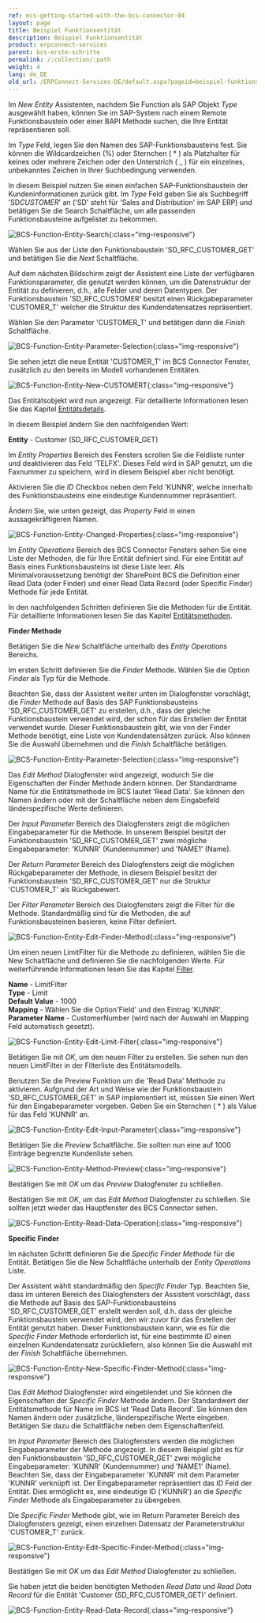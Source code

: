 ```yaml
---
ref: ecs-getting-started-with-the-bcs-connector-04
layout: page
title: Beispiel Funktionsentität
description: Beispiel Funktionsentität
product: erpconnect-services
parent: bcs-erste-schritte
permalink: /:collection/:path
weight: 4
lang: de_DE
old_url: /ERPConnect-Services-DE/default.aspx?pageid=beispiel-funktionsentitaet
---
```


Im *New Entity*  Assistenten, nachdem Sie Function als SAP Objekt *Type* ausgewählt haben, können Sie im SAP-System nach einem Remote Funktionsbaustein oder einer BAPI Methode suchen, die Ihre Entität repräsentieren soll.

Im *Type* Feld, legen Sie den Namen des SAP-Funktionsbausteins fest. Sie können die Wildcardzeichen (%) oder Sternchen ( * ) als Platzhalter für keines oder mehrere Zeichen oder den Unterstrich ( _ ) für ein einzelnes, unbekanntes Zeichen in Ihrer Suchbedingung verwenden.

In diesem Beispiel nutzen Sie einen einfachen SAP-Funktionsbaustein der Kundeninformationen zurück gibt. Im *Type* Feld geben Sie als Suchbegriff 'SD*CUSTOMER*' an ('SD' steht für 'Sales and Distribution' im SAP ERP) und betätigen Sie die Search Schaltfläche, um alle passenden Funktionsbausteine aufgelistet zu bekommen.

![BCS-Function-Entity-Search](/img/content/BCS-Function-Entity-Search.png){:class="img-responsive"}

Wählen Sie aus der Liste den Funktionsbaustein 'SD_RFC_CUSTOMER_GET' und betätigen Sie die *Next* Schaltfläche.

Auf dem nächsten Bildschirm zeigt der Assistent eine Liste der verfügbaren Funktionsparameter, die genutzt werden können, um die Datenstruktur der Entität zu definieren, d.h., alle Felder und deren Datentypen. Der Funktionsbaustein 'SD_RFC_CUSTOMER' besitzt einen Rückgabeparameter 'CUSTOMER_T' welcher die Struktur des Kundendatensatzes repräsentiert.

Wählen Sie den Parameter 'CUSTOMER_T' und betätigen dann die *Finish* Schaltfläche.

![BCS-Function-Entity-Parameter-Selection](/img/content/BCS-Function-Entity-Parameter-Selection.png){:class="img-responsive"}

Sie sehen jetzt die neue Entität 'CUSTOMER_T' im BCS Connector Fenster, zusätzlich zu den bereits im Modell vorhandenen Entitäten.

![BCS-Function-Entity-New-CUSTOMERT](/img/content/BCS-Function-Entity-New-CUSTOMERT.png){:class="img-responsive"}

Das Entitätsobjekt wird nun angezeigt. Für detaillierte Informationen lesen Sie das Kapitel [Entitätsdetails](./bcs-eine-neue-entitaet-erstellen/bcs-entitaetsdetails).

In diesem Beispiel ändern Sie den nachfolgenden Wert:


**Entity** -	 Customer (SD_RFC_CUSTOMER_GET)

Im *Entity Properties* Bereich des Fensters scrollen Sie die Feldliste runter und deaktivieren das Feld 'TELFX'. Dieses Feld wird in SAP genutzt, um die Faxnummer zu speichern, wird in diesem Beispiel aber nicht benötigt.

Aktivieren Sie die *ID* Checkbox neben dem Feld 'KUNNR', welche innerhalb des Funktionsbausteins eine eindeutige Kundennummer repräsentiert.

Ändern Sie, wie unten gezeigt, das *Property* Feld in einen aussagekräftigeren Namen.

![BCS-Function-Entity-Changed-Properties](/img/content/BCS-Function-Entity-Changed-Properties.png){:class="img-responsive"}

Im *Entity Operations* Bereich des BCS Connector Fensters sehen Sie eine Liste der Methoden, die für Ihre Entität definiert sind. Für eine Entität auf Basis eines Funktionsbausteins ist diese Liste leer. Als Minimalvoraussetzung benötigt der SharePoint BCS die Definition einer Read Data (oder Finder) und einer Read Data Record (oder Specific Finder) Methode für jede Entität.

In den nachfolgenden Schritten definieren Sie die Methoden für die Entität. Für detaillierte Informationen lesen Sie das Kapitel [Entitätsmethoden](./bcs-eine-neue-entitaet-erstellen/bcs-entitaetsmethoden).

**Finder Methode**

Betätigen Sie die *New* Schaltfläche unterhalb des *Entity Operations* Bereichs.

Im ersten Schritt definieren Sie die *Finder* Methode. Wählen Sie die Option *Finder* als Typ für die Methode.

Beachten Sie, dass der Assistent weiter unten im Dialogfenster vorschlägt, die *Finder* Methode auf Basis des SAP Funktionsbausteins 'SD_RFC_CUSTOMER_GET' zu erstellen, d.h., dass der gleiche Funktionsbaustein verwendet wird, der schon für das Erstellen der Entität verwendet wurde. Dieser Funktionsbaustein gibt, wie von der Finder Methode benötigt, eine Liste von Kundendatensätzen zurück. Also können Sie die Auswahl übernehmen und die *Finish* Schaltfläche betätigen.

![BCS-Function-Entity-Parameter-Selection](/img/content/BCS-Function-Entity-Parameter-Selection.png){:class="img-responsive"}

Das *Edit Method* Dialogfenster wird angezeigt, wodurch Sie die Eigenschaften der Finder Methode ändern können. Der Standardname Name für die Entitätsmethode im BCS lautet 'Read Data'. Sie können den Namen ändern oder mit der Schaltfläche neben dem Eingabefeld länderspezifische Werte definieren.

Der *Input Parameter* Bereich des Dialogfensters zeigt die möglichen Eingabeparameter für die Methode. In unserem Beispiel besitzt der Funktionsbaustein 'SD_RFC_CUSTOMER_GET' zwei mögliche Eingabeparameter: 'KUNNR' (Kundennummer) und 'NAME1' (Name).

Der *Return Parameter* Bereich des Dialogfensters zeigt die möglichen Rückgabeparameter der Methode, in diesem Beispiel besitzt der Funktionsbaustein 'SD_RFC_CUSTOMER_GET' nur die Struktur 'CUSTOMER_T' als Rückgabewert.

Der *Filter Parameter* Bereich des Dialogfensters zeigt die Filter für die Methode. Standardmäßig sind für die Methoden, die auf Funktionsbausteinen basieren, keine Filter definiert.

![BCS-Function-Entity-Edit-Finder-Method](/img/content/BCS-Function-Entity-Edit-Finder-Method.png){:class="img-responsive"}

Um einen neuen LimitFilter für die Methode zu definieren, wählen Sie die New Schaltfläche und definieren Sie die nachfolgenden Werte. Für weiterführende Informationen lesen Sie das Kapitel [Filter](./bcs-eine-neue-entitaet-erstellen/bcs-filter).


**Name** -	 LimitFilter<br>
**Type** -	 Limit<br>
**Default Value** -	 1000<br>
**Mapping** -	 Wählen Sie die Option'Field' und den Eintrag 'KUNNR'.<br>
**Parameter Name** -	 CustomerNumber (wird nach der Auswahl im Mapping Feld automatisch gesetzt).

![BCS-Function-Entity-Edit-Limit-Filter](/img/content/BCS-Function-Entity-Edit-Limit-Filter.png){:class="img-responsive"}

Betätigen Sie mit *OK*, um den neuen Filter zu erstellen. Sie sehen nun den neuen LimitFilter in der Filterliste des Entitätsmodells.

Benutzen Sie die Preview Funktion um die 'Read Data' Methode zu aktivieren. Aufgrund der Art und Weise wie der Funktionsbaustein 'SD_RFC_CUSTOMER_GET' in SAP implementiert ist, müssen Sie einen Wert für den Eingabeparameter vorgeben. Geben Sie ein Sternchen ( * ) als Value für das Feld 'KUNNR' an.

![BCS-Function-Entity-Edit-Input-Parameter](/img/content/BCS-Function-Entity-Edit-Input-Parameter.png){:class="img-responsive"}

Betätigen Sie die *Preview* Schaltfläche. Sie sollten nun eine auf 1000 Einträge begrenzte Kundenliste sehen.

![BCS-Function-Entity-Method-Preview](/img/content/BCS-Function-Entity-Method-Preview.png){:class="img-responsive"}

Bestätigen Sie mit *OK* um das *Preview* Dialogfenster zu schließen.

Bestätigen Sie mit *OK*, um das *Edit Method* Dialogfenster zu schließen. Sie sollten jetzt wieder das Hauptfenster des BCS Connector sehen.

![BCS-Function-Entity-Read-Data-Operation](/img/content/BCS-Function-Entity-Read-Data-Operation.png){:class="img-responsive"}

**Specific Finder**

Im nächsten Schritt definieren Sie die *Specific Finder Methode* für die Entität. Betätigen Sie die New Schaltfläche unterhalb der *Entity Operations* Liste.

Der Assistent wählt standardmäßig den *Specific Finder* Typ. Beachten Sie, dass im unteren Bereich des Dialogfensters der Assistent vorschlägt, dass die Methode auf Basis des SAP-Funktionsbausteins 'SD_RFC_CUSTOMER_GET' erstellt werden soll, d.h. dass der gleiche Funktionsbaustein verwendet wird, den wir zuvor für das Erstellen der Entität genutzt haben. Dieser Funktionsbaustein kann, wie es für die *Specific Finder* Methode erforderlich ist, für eine bestimmte *ID* einen einzelnen Kundendatensatz zurückliefern, also können Sie die Auswahl mit der *Finish* Schaltfläche übernehmen.

![BCS-Function-Entity-New-Specific-Finder-Method](/img/content/BCS-Function-Entity-New-Specific-Finder-Method.png){:class="img-responsive"}

Das *Edit Method* Dialogfenster wird eingeblendet und Sie können die Eigenschaften der *Specific Finder* Methode ändern. Der Standardwert der Entitätsmethode für Name im BCS ist 'Read Data Record'. Sie können den Namen ändern oder zusätzliche, länderspezifische Werte eingeben. Betätigen Sie dazu die Schaltfläche neben dem Eigenschaftenfeld.

Im *Input Parameter* Bereich des Dialogfensters werden die möglichen Eingabeparameter der Methode angezeigt. In diesem Beispiel gibt es für den Funktionsbaustein 'SD_RFC_CUSTOMER_GET' zwei mögliche Eingabeparameter: 'KUNNR' (Kundennummer) und 'NAME1' (Name). Beachten Sie, dass der Eingabeparameter 'KUNNR' mit dem Parameter 'KUNNR' verknüpft ist. Der Eingabeparameter repräsentiert das *ID* Feld der Entität. Dies ermöglicht es, eine eindeutige ID ('KUNNR') an die *Specific Finder* Methode als Eingabeparameter zu übergeben.

Die *Specific Finder* Methode gibt, wie im Return Parameter Bereich des Dialogfensters gezeigt, einen einzelnen Datensatz der Parameterstruktur 'CUSTOMER_T' zurück. 

![BCS-Function-Entity-Edit-Specific-Finder-Method](/img/content/BCS-Function-Entity-Edit-Specific-Finder-Method.png){:class="img-responsive"}

Bestätigen Sie mit *OK* um das *Edit Method* Dialogfenster zu schließen.

Sie haben jetzt die beiden benötigten Methoden *Read Data* und *Read Data Record* für die Entität 'Customer (SD_RFC_CUSTOMER_GET)' definiert.

![BCS-Function-Entity-Read-Data-Record](/img/content/BCS-Function-Entity-Read-Data-Record.png){:class="img-responsive"}
